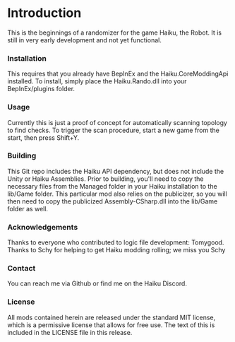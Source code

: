 
[//]: # ( Haiku Rando )

# Introduction
This is the beginnings of a randomizer for the game Haiku, the Robot.  It is still in very early development and not yet functional.

### Installation
This requires that you already have BepInEx and the Haiku.CoreModdingApi installed.  To install, simply place the Haiku.Rando.dll into your BepInEx/plugins folder.

### Usage
Currently this is just a proof of concept for automatically scanning topology to find checks.  To trigger the scan procedure, start a new game from the start, then press Shift+Y.

### Building
This Git repo includes the Haiku API dependency, but does not include the Unity or Haiku Assemblies.  Prior to building, you'll need to copy the necessary files from the Managed folder in your Haiku installation to the lib/Game folder.  This particular mod also relies on the publicizer, so you will then need to copy the publicized Assembly-CSharp.dll into the lib/Game folder as well.

### Acknowledgements
Thanks to everyone who contributed to logic file development: Tomygood.
Thanks to Schy for helping to get Haiku modding rolling; we miss you Schy

### Contact
You can reach me via Github or find me on the Haiku Discord.

### License
All mods contained herein are released under the standard MIT license, which is a permissive license that allows for free use.  The text of this is included in the LICENSE file in this release.